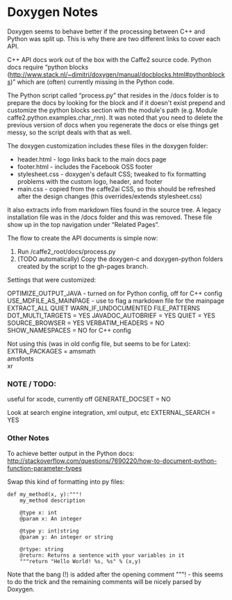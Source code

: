# Doxygen Notes

Doxygen seems to behave better if the processing between C++ and Python was split up. This is why there are two different links to cover each API.

C++ API docs work out of the box with the Caffe2 source code. Python docs require “python blocks (http://www.stack.nl/~dimitri/doxygen/manual/docblocks.html#pythonblocks)” which are (often) currently missing in the Python code.

The Python script called “process.py” that resides in the /docs folder is to prepare the docs by looking for the block and if it doesn't exist prepend and customize the python blocks section with the module's path (e.g. Module caffe2.python.examples.char_rnn). It was noted that you need to delete the previous version of docs when you regenerate the docs or else things get messy, so the script deals with that as well.

The doxygen customization includes these files in the doxygen folder:

* header.html - logo links back to the main docs page
* footer.html - includes the Facebook OSS footer
* stylesheet.css - doxygen's default CSS; tweaked to fix formatting problems with the custom logo, header, and footer
* main.css - copied from the caffe2ai CSS, so this should be refreshed after the design changes (this overrides/extends stylesheet.css)

It also extracts info from markdown files found in the source tree. A legacy installation file was in the /docs folder and this was removed. These file show up in the top navigation under “Related Pages”.

The flow to create the API documents is simple now:

1. Run /caffe2_root/docs/process.py
2. (TODO automatically) Copy the doxygen-c and doxygen-python folders created by the script to the gh-pages branch.

Settings that were customized:

OPTIMIZE_OUTPUT_JAVA - turned on for Python config, off for C++ config
USE_MDFILE_AS_MAINPAGE  - use to flag a markdown file for the mainpage
EXTRACT_ALL
QUIET
WARN_IF_UNDOCUMENTED
FILE_PATTERNS
DOT_MULTI_TARGETS = YES
JAVADOC_AUTOBRIEF = YES
QUIET = YES
SOURCE_BROWSER = YES
VERBATIM_HEADERS = NO
SHOW_NAMESPACES = NO for C++ config

Not using this (was in old config file, but seems to be for Latex):
EXTRA_PACKAGES = amsmath \
amsfonts \
xr

### NOTE / TODO:

useful for xcode, currently off
GENERATE_DOCSET = NO

Look at search engine integration, xml output, etc
EXTERNAL_SEARCH = YES

### Other Notes

To achieve better output in the Python docs:
http://stackoverflow.com/questions/7690220/how-to-document-python-function-parameter-types

Swap this kind of formatting into py files:

```
def my_method(x, y):"""!
    my_method description

    @type x: int
    @param x: An integer

    @type y: int|string
    @param y: An integer or string

    @rtype: string
    @return: Returns a sentence with your variables in it
    """return "Hello World! %s, %s" % (x,y)
```

Note that the bang (!) is added after the opening comment """! - this seems to do the trick and the remaining comments will be nicely parsed by Doxygen.
